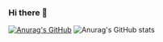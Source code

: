### Hi there 👋

<!--
**darlangui/darlangui** is a ✨ _special_ ✨ repository because its `README.md` (this file) appears on your GitHub profile.

Here are some ideas to get you started:

- 🔭 I’m currently working on ...
- 🌱 I’m currently learning ...
- 👯 I’m looking to collaborate on ...
- 🤔 I’m looking for help with ...
- 💬 Ask me about ...
- 📫 How to reach me: ...
- 😄 Pronouns: ...
- ⚡ Fun fact: ...
-->

[![Anurag's GitHub](https://github-readme-stats.vercel.app/api?username=darlangui)](https://github.com/darlangui/github-readme-stats)
![Anurag's GitHub stats](https://github-readme-stats.vercel.app/api?username=darlangui&hide=contribs,prs)
